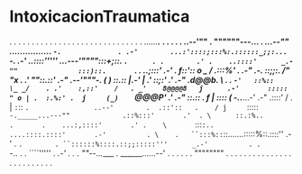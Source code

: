 # IntoxicacionTraumatica

 .      .      .      .      .      .      .      .      .      .      .
.                               .       .       .       .       .       .
   .        .        .        .        .        .        .        .        .
     .         .         .        _......____._        .         .
   .          .          . ..--'"" .           """"""---...          .
                   _...--""        ................       `-.              .
                .-'        ...:'::::;:::%:.::::::_;;:...     `-.
             .-'       ..::::'''''   _...---'"""":::+;_::.      `.      .
  .        .' .    ..::::'      _.-""               :::)::.       `.
         .      ..;:::'     _.-'         .             f::'::    o  _
        /     .:::%'  .  .-"                        .-.  ::;;:.   /" "x
  .   .'  ""::.::'    .-"     _.--'"""-.           (   )  ::.::  |_.-' |
     .'    ::;:'    .'     .-" .d@@b.   \    .    . `-'   ::%::   \_ _/    .
    .'    :,::'    /   . _'    8@@@@8   j      .-'       :::::      " o
    | .  :.%:' .  j     (_)    `@@@P'  .'   .-"         ::.::    .  f
    |    ::::     (        -..____...-'  .-"          .::::'       /
.   |    `:`::    `.                ..--'        .  .::'::   .    /
    j     `:::::    `-._____...---""             .::%:::'       .'  .
     \      ::.:%..             .       .    ...:,::::'       .'
 .    \       `:::`:..                ....::::.::::'       .-'          .
       \    .   ``:::%::`::.......:::::%::.::::''       .-'
      . `.        . ``::::::%::::.::;;:::::'''      _.-'          .
  .       `-..     .    .   ````'''''         . _.-'     .          .
         .    ""--...____    .   ______......--' .         .         .
  .        .        .    """"""""     .        .        .        .        .
 .       .       .       .       .       .       .       .       .
     .      .      .      .      .      .      .      .      .      .      .
